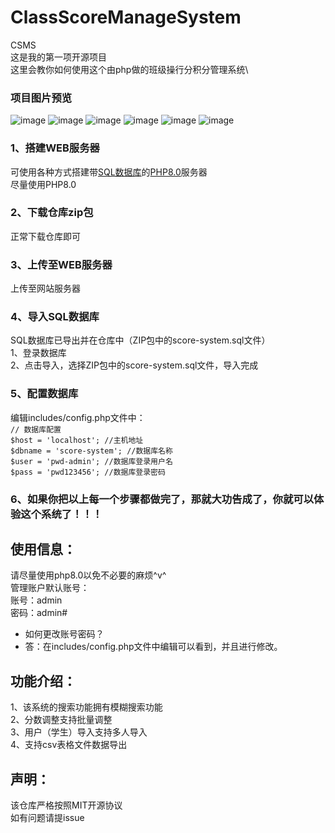 # ClassScoreManageSystem
CSMS\
这是我的第一项开源项目\
这里会教你如何使用这个由php做的班级操行分积分管理系统\

### 项目图片预览
![image](https://github.com/user-attachments/assets/1e42a26f-ae6b-4a03-9718-aefbbb807640)
![image](https://github.com/user-attachments/assets/ce3566e1-443d-4544-a1b6-c3d82b3486f6)
![image](https://github.com/user-attachments/assets/3b43f06e-b3aa-404f-8f32-a5d1ff869794)
![image](https://github.com/user-attachments/assets/a0d0ddf7-2bfa-4389-bc8b-541f45d2e8d3)
![image](https://github.com/user-attachments/assets/62c23486-3455-4ed8-9e85-8d718ec38945)
![image](https://github.com/user-attachments/assets/822af0cd-9548-4260-958f-a156c34521ac)


### 1、搭建WEB服务器
可使用各种方式搭建带<ins>SQL数据库</ins>的<ins>PHP8.0</ins>服务器\
尽量使用PHP8.0

### 2、下载仓库zip包
正常下载仓库即可

### 3、上传至WEB服务器
上传至网站服务器

### 4、导入SQL数据库
SQL数据库已导出并在仓库中（ZIP包中的score-system.sql文件）\
  1、登录数据库\
  2、点击导入，选择ZIP包中的score-system.sql文件，导入完成
### 5、配置数据库
  编辑includes/config.php文件中：\
    `// 数据库配置`\
    `$host = 'localhost'; //主机地址`\
    `$dbname = 'score-system'; //数据库名称`\
    `$user = 'pwd-admin'; //数据库登录用户名`\
    `$pass = 'pwd123456'; //数据库登录密码`
### 6、如果你把以上每一个步骤都做完了，那就大功告成了，你就可以体验这个系统了！！！

## 使用信息：
请尽量使用php8.0以免不必要的麻烦^v^\
管理账户默认账号：\
账号：admin\
密码：admin#
* 如何更改账号密码？
* 答：在includes/config.php文件中编辑可以看到，并且进行修改。


## 功能介绍：
1、该系统的搜索功能拥有模糊搜索功能\
2、分数调整支持批量调整\
3、用户（学生）导入支持多人导入\
4、支持csv表格文件数据导出

## 声明：
该仓库严格按照MIT开源协议\
如有问题请提issue
